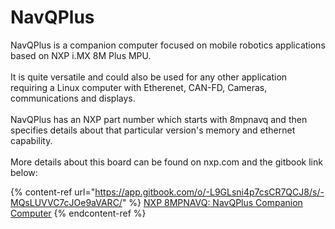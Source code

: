 # NavQPlus

NavQPlus is a companion computer focused on mobile robotics applications based on NXP i.MX 8M Plus MPU.\
\
It is quite versatile and could also be used for any other application requiring a Linux computer with Etherenet, CAN-FD, Cameras, communications and displays.\
\
NavQPlus has an NXP part number which starts with 8mpnavq and then specifies details about that particular version's memory and ethernet capability.\
&#x20;\
More details about this board can be found on nxp.com and the gitbook link below:

{% content-ref url="https://app.gitbook.com/o/-L9GLsni4p7csCR7QCJ8/s/-MQsLUVVC7cJOe9aVARC/" %}
[NXP 8MPNAVQ: NavQPlus Companion Computer](https://app.gitbook.com/o/-L9GLsni4p7csCR7QCJ8/s/-MQsLUVVC7cJOe9aVARC/)
{% endcontent-ref %}

